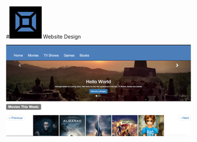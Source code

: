 #![Alt Text](https://github.com/MidnightJabber/MJ_Frontend/blob/master/images/favicon.jpg) Website Design


![Alt Text](https://github.com/MidnightJabber/MJ_Frontend/blob/master/images/Screen%20Shot%202015-02-03%20at%203.19.18%20PM.png)
